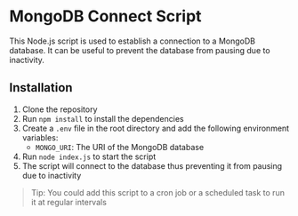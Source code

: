 # MongoDB Connect Script

This Node.js script is used to establish a connection to a MongoDB database. It can be useful to prevent the database from pausing due to inactivity.

## Installation

1. Clone the repository
2. Run `npm install` to install the dependencies
3. Create a `.env` file in the root directory and add the following environment variables:
   - `MONGO_URI`: The URI of the MongoDB database
4. Run `node index.js` to start the script
5. The script will connect to the database thus preventing it from pausing due to inactivity

> Tip: You could add this script to a cron job or a scheduled task to run it at regular intervals

